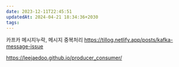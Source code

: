 ```yaml
---
date: 2023-12-11T22:45:51
updatedAt: 2024-04-21 18:34:36+2030
tags: 
---
```

카프카 메시지누락, 메시지 중복처리
https://tillog.netlify.app/posts/kafka-message-issue

https://leejaedoo.github.io/producer_consumer/